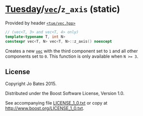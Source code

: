 [Tuesday](../../../README.md)/[`vec`](../../headers/vec.md)/`z_axis` (static)
=============================================================================
Provided by header [`<tue/vec.hpp>`](../../headers/vec.md)

```c++
// (vec<T, 3> and vec<T, 4> only)
template<typename T, int N>
constexpr vec<T, N> vec<T, N>::z_axis() noexcept
```

Creates a new [`vec`](../../headers/vec.md) with the third component set to `1`
and all other components set to `0`. This function is only available when
`N >= 3`.

License
-------
Copyright Jo Bates 2015.

Distributed under the Boost Software License, Version 1.0.

See accompanying file [LICENSE_1_0.txt](../../../LICENSE_1_0.txt) or copy at
http://www.boost.org/LICENSE_1_0.txt.
